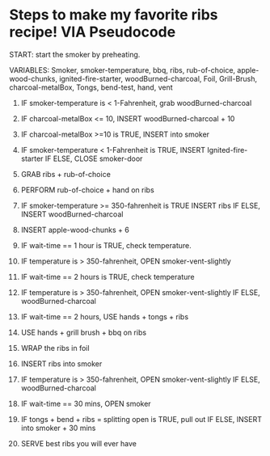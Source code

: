 # Steps to make my favorite ribs recipe! VIA Pseudocode

START: start the smoker by preheating.

VARIABLES: Smoker, smoker-temperature, bbq, ribs, rub-of-choice, apple-wood-chunks, ignited-fire-starter, woodBurned-charcoal, Foil, Grill-Brush, charcoal-metalBox, Tongs, bend-test, hand, vent

1. IF smoker-temperature is < 1-Fahrenheit, grab woodBurned-charcoal

2. IF charcoal-metalBox <= 10, INSERT woodBurned-charcoal + 10

3. IF charcoal-metalBox >=10 is TRUE, INSERT into smoker

4. IF smoker-temperature < 1-Fahrenheit is TRUE, INSERT Ignited-fire-starter 
                        IF ELSE, CLOSE smoker-door

5. GRAB ribs + rub-of-choice

6. PERFORM rub-of-choice + hand on ribs

7. IF smoker-temperature >= 350-fahrenheit is TRUE INSERT ribs
                        IF ELSE, INSERT woodBurned-charcoal

8. INSERT apple-wood-chunks + 6

9. IF wait-time == 1 hour is TRUE, check temperature.

10. IF temperature is > 350-fahrenheit, OPEN smoker-vent-slightly

11. IF wait-time == 2 hours is TRUE, check temperature

12. IF temperature is > 350-fahrenheit, OPEN smoker-vent-slightly 
                        IF ELSE, woodBurned-charcoal

13. IF wait-time == 2 hours, USE hands + tongs + ribs

14. USE hands + grill brush + bbq on ribs

15. WRAP the ribs in foil

15. INSERT ribs into smoker

16. IF temperature is > 350-fahrenheit, OPEN smoker-vent-slightly 
                        IF ELSE, woodBurned-charcoal

17. IF wait-time == 30 mins, OPEN smoker

18. IF tongs + bend + ribs = splitting open is TRUE, pull out
                        IF ELSE, INSERT into smoker + 30 mins

19. SERVE best ribs you will ever have

